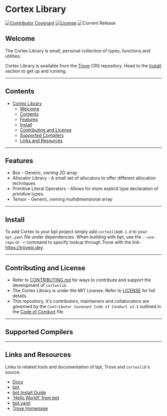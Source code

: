 # Cortex Library

[![Contributor Covenant](https://img.shields.io/badge/Contributor%20Covenant-2.1-4baaaa.svg)](CODE_OF_CONDUCT.md)
[![License](https://img.shields.io/github/license/cortexlib/box)](LICENSE)
![Current Release](https://img.shields.io/github/v/release/oraqlle/cortexlib?include_prereleases)
<!-- ![bpt Version](https://img.shields.io/badge/bpt%20version%3A-1.0.0--beta--1-blue)
![C++ Standard](https://img.shields.io/badge/C%2B%2B%20Standard-C%2B%2B20-red)
![GCC](https://img.shields.io/badge/GCC-11.1.0-yellow)
![Clang](https://img.shields.io/badge/clang-10.0.0-yellow) -->

## Welcome

The Cortex Library is small, personal collection of types, functions and utilities.

Cortex Library is available from the [Trove](https://tropepi.dev) CRS repository. Head to the [Install](#install) section to get up and running.

---

## Contents

- [Cortex Library](#cortex-library)
  - [Welcome](#welcome)
  - [Contents](#contents)
  - [Features](#features)
  - [Install](#install)
  - [Contributing and License](#contributing-and-license)
  - [Supported Compilers](#supported-compilers)
  - [Links and Resources](#links-and-resources)

---

## Features

- Box - Generic, owning 2D array
- Allocator Library - A small set of allocators to offer different allocation techniques
- Primitive Literal Operators - Allows for more explicit type declaration of primitive types.
- Tensor - Generic, owning multidimensional array

---

## Install

To add Cortex to your bpt project simply add `cortexlib@0.1.0` to your `bpt.yaml` file under dependencies. When building with bpt, use the `--use-repo` or `-r` command to specify lookup through Trove with the link: <https://trovepi.dev>.

---

## Contributing and License

- Refer to [CONTRIBUTING.md](CONTRIBUTING.md) for ways to contribute and support the development of `cortexlib`.
- The Cortex Library is under the MIT License. Refer to [LICENSE](LICENSE) for full details.
- This repository, it's contributors, maintainers and collaborators are governed by the `Contributor Covenant Code of Conduct v2.1` outlined in the [Code of Conduct](CODE_OF_CONDUCT.md) file.

---

## Supported Compilers

---

## Links and Resources

Links to related tools and documentation of bpt, Trove and `cortexlib`'s source.

- [Docs](/docs/README.md)
- [bpt](https://bpt.pizza)
- [bpt Install Guide](https://bpt.pizza/docs/latest/tut/install.html)
- ['Hello World!' from bpt](https://bpt.pizza/docs/latest/tut/hello-world.html)
- [bpt.yaml](https://bpt.pizza/docs/latest/guide/projects.html#the-project-bpt-yaml-file)
- [Trove Homepage](https://trovepi.dev)
